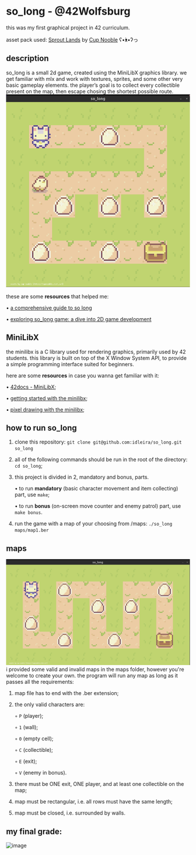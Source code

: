 # so_long - @42Wolfsburg
this was my first graphical project in 42 curriculum. 

asset pack used: [Sprout Lands](https://cupnooble.itch.io/sprout-lands-asset-pack) by [Cup Nooble](https://cupnooble.itch.io/) ʕ•́ᴥ•̀ʔっ

## description
so_long is a small 2d game, created using the MiniLibX graphics library.
we get familiar with mlx and work with textures, sprites, and some other very basic gameplay elements.
the player’s goal is to collect every collectible present on the map, then escape chosing the shortest possible route.
![so_long bonus map](map_bonus.gif)

these are some **resources** that helped me:

• [a comprehensive guide to so long](https://reactive.so/post/42-a-comprehensive-guide-to-so_long)

• [exploring so_long game: a dive into 2D game development](https://medium.com/@simonzerisenay/exploring-so-long-game-a-dive-into-2d-game-development-f889f498e416)

## MiniLibX
the minilibx is a C library used for rendering graphics, primarily used by 42 students.
this library is built on top of the X Window System API, to provide a simple programming interface suited for beginners.

here are some **resources** in case you wanna get familiar with it:

• [42docs - MiniLibX](https://harm-smits.github.io/42docs/libs/minilibx);

• [getting started with the minilibx](https://aurelienbrabant.fr/blog/getting-started-with-the-minilibx);

• [pixel drawing with the minilibx](https://aurelienbrabant.fr/blog/pixel-drawing-with-the-minilibx);

## how to run so_long
1. clone this repository: `git clone git@github.com:idleira/so_long.git so_long`
2. all of the following commands should be run in the root of the directory: `cd so_long`;
3. this project is divided in 2, mandatory and bonus, parts.

   • to run **mandatory** (basic character movement and item collecting) part, use `make`;
   
   • to run **bonus** (on-screen move counter and enemy patrol) part, use `make bonus`.
   
4. run the game with a map of your choosing from /maps: `./so_long maps/map1.ber`

## maps
![simple so_long map](map.png)
i provided some valid and invalid maps in the maps folder, however you're welcome to create your own.
the program will run any map as long as it passes all the requirements:
1. map file has to end with the .ber extension;
2. the only valid characters are:

   ◦ `P` (player);
   
   ◦ `1` (wall);
   
   ◦ `0` (empty cell);
   
   ◦ `C` (collectible);
   
   ◦ `E` (exit);
   
   ◦ `V` (enemy in bonus).
   
3. there must be ONE exit, ONE player, and at least one collectible on the map;
4. map must be rectangular, i.e. all rows must have the same length;
5. map must be closed, i.e. surrounded by walls.


## my final grade:

![image](https://github.com/idleira/so_long/assets/127216218/64d0b5bb-e29b-43c9-96b7-c59fd8f08c49)
